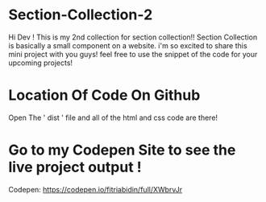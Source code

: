 # Section-Collection-2
Hi Dev ! This is my 2nd collection for section collection!! Section Collection is basically a small component on a website. i'm so excited to share this mini project with you guys! feel free to use the snippet of the code for your upcoming projects!

<h1> Location Of Code On Github </h2>

Open The ' dist ' file and all of the html and css code are there!

<h1> Go to my Codepen Site to see the live project output ! </h1>

Codepen: https://codepen.io/fitriabidin/full/XWbrvJr
